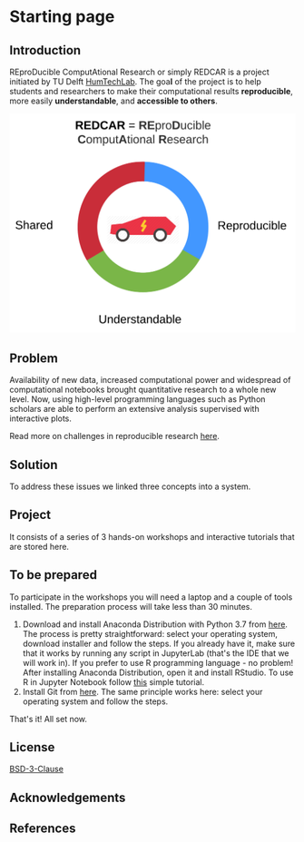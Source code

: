 # Starting page

## Introduction

REproDucible ComputAtional Research or simply REDCAR is a project initiated by TU Delft [HumTechLab](https://www.tudelft.nl/tbm/over-de-faculteit/afdelingen/multi-actor-systems/research/humtech-lab/humtech-lab/). The goa**l** of the project is to help students and researchers to make their computational results **reproducible**, more easily **understandable**, and **accessible to others**.

![](.gitbook/assets/project-idea.png)

## Problem

Availability of new data, increased computational power and widespread of computational notebooks brought quantitative research to a whole new level. Now, using high-level programming languages such as Python scholars are able to perform an extensive analysis supervised with interactive plots.

Read more on challenges in reproducible research [here](https://www.nature.com/collections/prbfkwmwvz).

## Solution

To address these issues we linked three concepts into a system.

## Project

It consists of a series of 3 hands-on workshops and interactive tutorials that are stored here.

## To be prepared

To participate in the workshops you will need a laptop and a couple of tools installed. The preparation process will take less than 30 minutes.

1. Download and install Anaconda Distribution with Python 3.7 from [here](https://www.anaconda.com/distribution/). The process is pretty straightforward: select your operating system, download installer and follow the steps. If you already have it, make sure that it works by running any script in JupyterLab \(that's the IDE that we will work in\). If you prefer to use R programming language - no problem! After installing Anaconda Distribution, open it and install RStudio. To use R in Jupyter Notebook follow [this](https://docs.anaconda.com/anaconda/navigator/tutorials/r-lang/) simple tutorial. 
2. Install Git from [here](https://git-scm.com/downloads). The same principle works here: select your operating system and follow the steps.

That's it! All set now.

## License

[BSD-3-Clause](https://opensource.org/licenses/BSD-3-Clause)

## Acknowledgements

## References

